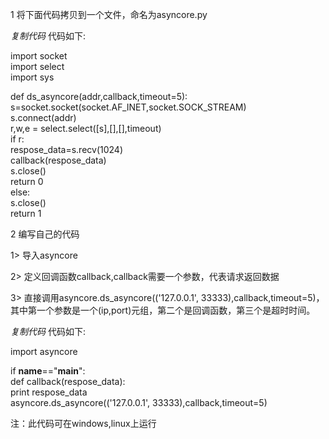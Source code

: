 1 将下面代码拷贝到一个文件，命名为asyncore.py

_复制代码_ 代码如下:

  
import socket  
import select  
import sys

def ds_asyncore(addr,callback,timeout=5):  
s=socket.socket(socket.AF_INET,socket.SOCK_STREAM)  
s.connect(addr)  
r,w,e = select.select([s],[],[],timeout)  
if r:  
respose_data=s.recv(1024)  
callback(respose_data)  
s.close()  
return 0  
else:  
s.close()  
return 1  

2 编写自己的代码

1> 导入asyncore

2> 定义回调函数callback,callback需要一个参数，代表请求返回数据

3> 直接调用asyncore.ds_asyncore(('127.0.0.1',
33333),callback,timeout=5)，其中第一个参数是一个(ip,port)元组，第二个是回调函数，第三个是超时时间。

_复制代码_ 代码如下:

  
import asyncore

if __name__=="__main__":  
def callback(respose_data):  
print respose_data  
asyncore.ds_asyncore(('127.0.0.1', 33333),callback,timeout=5)  

注：此代码可在windows,linux上运行

